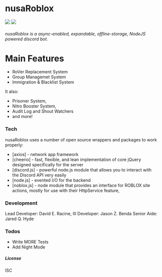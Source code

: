 # nusaRoblox
![](https://i.imgur.com/ZRtZBe4.png) ![](https://i.imgur.com/0yLV7wH.png)

###### nusaRoblox is a async-enabled, expandable, offline-storage, NodeJS powered discord bot.

# Main Features
  - RoVer Replacement System 
  - Group Managemet System
  - Immigration & Blacklist System

It also:
  - Prisoner System,
  - Nitro Booster System,
  - Audit Log and Shout Watchers
  - and more!

### Tech
nusaRoblox uses a number of open source wrappers and packages to work properly:

* [axios] - network app framework
* [cheerio] - fast, flexible, and lean implementation of core jQuery designed specifically for the server
* [discord.js] - powerful node.js module that allows you to interact with the Discord API very easily
* [node.js] - evented I/O for the backend
* [noblox.js] - node module that provides an interface for ROBLOX site actions, mostly for use with their HttpService feature,

### Development
Lead Developer: David E. Racine, III
Developer: Jason Z. Benda
Senior Aide: Jared Q. Hyde

### Todos
 - Write MORE Tests
 - Add Night Mode

##### License
ISC